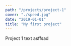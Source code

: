 ```yaml
---
path: "/projects/project-1"
cover: "./speed.jpg"
date: "2019-01-01"
title: "My first project"
---
```


Project 1 text asffsad
